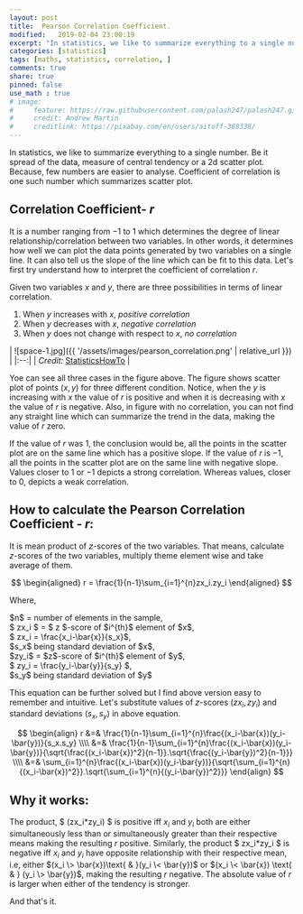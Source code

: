 ```yaml
---
layout: post
title:  Pearson Correlation Coefficient.
modified:   2019-02-04 23:00:19
excerpt: "In statistics, we like to summarize everything to a single number. Be it spread of the data, measure of central tendency or a 2d scatter plot. Because, few numbers are easier to analyse. Coefficient of correlation is one such number which summarizes scatter plot."
categories: [statistics]
tags: [maths, statistics, correlation, ]
comments: true
share: true
pinned: false
use_math : true
# image:
#     feature: https://raw.githubusercontent.com/palash247/palash247.github.io/master/img/rubik.png
#     credit: Andrew Martin
#     creditlink: https://pixabay.com/en/users/aitoff-388338/
---
```


In statistics, we like to summarize everything to a single number. Be it spread of the data, measure of central tendency or a 2d scatter plot. Because, few numbers are easier to analyse. Coefficient of correlation is one such number which summarizes scatter plot.

## Correlation Coefficient- $r$

It is a number ranging from $-1$ to $1$ which determines the degree of linear relationship/correlation between two variables. In other words, it determines how well we can plot the data points generated by two variables on a single line. It can also tell us the slope of the line which can be fit to this data. Let's first try understand how to interpret the coefficient of correlation $r$.

Given two variables $x$ and $y$, there are three possibilities in terms of linear correlation.

1. When $y$ increases with $x$, *positive correlation*
2. When $y$ decreases with $x$, *negative correlation*
3. When $y$ does not change with respect to $x$, *no correlation*

| ![space-1.jpg]({{ '/assets/images/pearson_correlation.png' | relative_url }}) | 
|:--:| 
| *Credit:* [StatisticsHowTo](https://www.statisticshowto.datasciencecentral.com/probability-and-statistics/correlation-coefficient-formula/#Pearson) |

Yoe can see all three cases in the figure above. The figure shows scatter plot of points $(x,y)$ for three different condition. Notice, when the $y$ is increasing with $x$ the value of $r$ is positive and when it is decreasing with $x$ the value of $r$ is negative. Also, in figure with no correlation, you can not find any straight line which can summarize the trend in the data, making the value of $r$ zero.

If the value of $r$ was $1$, the conclusion would be, all the points in the scatter plot are on the same line which has a positive slope. If the value of $r$ is $-1$, all the points in the scatter plot are on the same line with negative slope. Values closer to 1 or $-1$ depicts a strong correlation. Whereas values, closer to 0, depicts a weak correlation.

## How to calculate the Pearson Correlation Coefficient - $r$:

It is mean product of $z$-scores of the two variables. That means, calculate $z$-scores of the two variables, multiply theme element wise and take average of them.

$$
\begin{aligned}
    r = \frac{1}{n-1}\sum_{i=1}^{n}zx_i.zy_i
\end{aligned}
$$

Where,<br>
<p>
$n$ = number of elements in the sample,<br>
$ zx_i $ = $ z $-score of $i^{th}$ element of $x$,<br>
$ zx_i = \frac{x_i-\bar{x}}{s_x}$,<br>
$s_x$ being standard deviation of $x$,<br>
$zy_i$ = $z$-score of $i^{th}$ element of $y$,<br>
$ zy_i = \frac{y_i-\bar{y}}{s_y} $,<br>
$s_y$ being standard deviation of $y$<br>
</p>

This equation can be further solved but I find above version easy to remember and intuitive. Let's substitute values of $z$-scores $(zx_i, zy_i)$ and standard deviations $(s_x, s_y)$ in above equation.

$$
\begin{align}
    r &=& \frac{1}{n-1}\sum_{i=1}^{n}\frac{(x_i-\bar{x})(y_i-\bar{y})}{s_x.s_y} \\\\
      &=& \frac{1}{n-1}\sum_{i=1}^{n}\frac{(x_i-\bar{x})(y_i-\bar{y})}{\sqrt{\frac{(x_i-\bar{x})^2}{n-1}}.\sqrt{\frac{(y_i-\bar{y})^2}{n-1}}} \\\\
      &=& \sum_{i=1}^{n}\frac{(x_i-\bar{x})(y_i-\bar{y})}{\sqrt{\sum_{i=1}^{n}{(x_i-\bar{x})^2}}.\sqrt{\sum_{i=1}^{n}{(y_i-\bar{y})^2}}}
\end{align}
$$

## Why it works:

The product, $ (zx_i\*zy_i) $ is positive iff $x_i$ and $y_i$ both are either simultaneously less than or simultaneously greater than their respective means making the resulting $r$ positive. Similarly, the product $ zx_i\*zy_i $ is negative iff $x_i$ and $y_i$ have opposite relationship with their respective mean, i.e, either $(x_i \> \bar{x})\text{ & }(y_i \< \bar{y})$ or $(x_i \< \bar{x}) \text{ & } (y_i \> \bar{y})$, making the resulting $r$ negative. The absolute value of $r$ is larger when either of the tendency is stronger.

And that's it.
